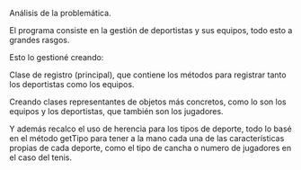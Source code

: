 Análisis de la problemática.

El programa consiste en la gestión de deportistas y sus equipos, todo esto a grandes rasgos.

Esto lo gestioné creando:
 
Clase de registro (principal), que contiene los métodos para registrar tanto los deportistas como los equipos.

Creando clases representantes de objetos más concretos, como lo son los equipos y los deportistas,
que también son los jugadores.


Y además recalco el uso de herencia para los tipos de deporte, todo lo basé en el método getTipo para
tener a la mano cada una de las características propias de cada deporte, como el tipo de cancha o numero de jugadores 
en el caso del tenis.